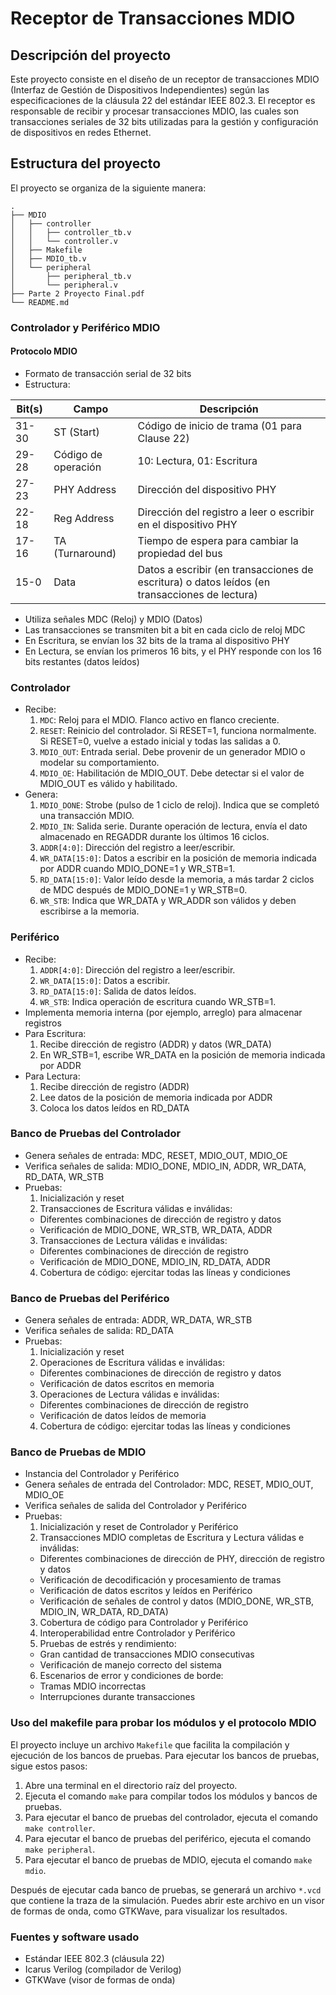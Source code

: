 # Receptor de Transacciones MDIO

## Descripción del proyecto

Este proyecto consiste en el diseño de un receptor de transacciones MDIO (Interfaz de Gestión de Dispositivos Independientes) según las especificaciones de la cláusula 22 del estándar IEEE 802.3. El receptor es responsable de recibir y procesar transacciones MDIO, las cuales son transacciones seriales de 32 bits utilizadas para la gestión y configuración de dispositivos en redes Ethernet.

## Estructura del proyecto

El proyecto se organiza de la siguiente manera:

```
.
├── MDIO
│   ├── controller
│   │   ├── controller_tb.v
│   │   └── controller.v
│   ├── Makefile
│   ├── MDIO_tb.v
│   └── peripheral
│       ├── peripheral_tb.v
│       └── peripheral.v
├── Parte 2 Proyecto Final.pdf
└── README.md
```

### Controlador y Periférico MDIO

#### Protocolo MDIO
- Formato de transacción serial de 32 bits
- Estructura:

| Bit(s) | Campo             | Descripción                                                                  |
|--------|-------------------|------------------------------------------------------------------------------|
| 31-30  | ST (Start)        | Código de inicio de trama (01 para Clause 22)                                 |
| 29-28  | Código de operación | 10: Lectura, 01: Escritura                                                    |
| 27-23  | PHY Address       | Dirección del dispositivo PHY                                                 |
| 22-18  | Reg Address       | Dirección del registro a leer o escribir en el dispositivo PHY                |
| 17-16  | TA (Turnaround)   | Tiempo de espera para cambiar la propiedad del bus                            |
| 15-0   | Data              | Datos a escribir (en transacciones de escritura) o datos leídos (en transacciones de lectura) |

- Utiliza señales MDC (Reloj) y MDIO (Datos)
- Las transacciones se transmiten bit a bit en cada ciclo de reloj MDC
- En Escritura, se envían los 32 bits de la trama al dispositivo PHY
- En Lectura, se envían los primeros 16 bits, y el PHY responde con los 16 bits restantes (datos leídos)

### Controlador
- Recibe:
  1. `MDC`: Reloj para el MDIO. Flanco activo en flanco creciente.
  2. `RESET`: Reinicio del controlador. Si RESET=1, funciona normalmente. Si RESET=0, vuelve a estado inicial y todas las salidas a 0.
  3. `MDIO_OUT`: Entrada serial. Debe provenir de un generador MDIO o modelar su comportamiento.
  4. `MDIO_OE`: Habilitación de MDIO_OUT. Debe detectar si el valor de MDIO_OUT es válido y habilitado.
- Genera:
  1. `MDIO_DONE`: Strobe (pulso de 1 ciclo de reloj). Indica que se completó una transacción MDIO.
  2. `MDIO_IN`: Salida serie. Durante operación de lectura, envía el dato almacenado en REGADDR durante los últimos 16 ciclos.
  3. `ADDR[4:0]`: Dirección del registro a leer/escribir.
  4. `WR_DATA[15:0]`: Datos a escribir en la posición de memoria indicada por ADDR cuando MDIO_DONE=1 y WR_STB=1.
  5. `RD_DATA[15:0]`: Valor leído desde la memoria, a más tardar 2 ciclos de MDC después de MDIO_DONE=1 y WR_STB=0.
  6. `WR_STB`: Indica que WR_DATA y WR_ADDR son válidos y deben escribirse a la memoria.

### Periférico
- Recibe:
  1. `ADDR[4:0]`: Dirección del registro a leer/escribir.
  2. `WR_DATA[15:0]`: Datos a escribir.
  3. `RD_DATA[15:0]`: Salida de datos leídos.
  4. `WR_STB`: Indica operación de escritura cuando WR_STB=1.
- Implementa memoria interna (por ejemplo, arreglo) para almacenar registros
- Para Escritura:
  1. Recibe dirección de registro (ADDR) y datos (WR_DATA)
  2. En WR_STB=1, escribe WR_DATA en la posición de memoria indicada por ADDR
- Para Lectura:
  1. Recibe dirección de registro (ADDR)
  2. Lee datos de la posición de memoria indicada por ADDR
  3. Coloca los datos leídos en RD_DATA

### Banco de Pruebas del Controlador
- Genera señales de entrada: MDC, RESET, MDIO_OUT, MDIO_OE
- Verifica señales de salida: MDIO_DONE, MDIO_IN, ADDR, WR_DATA, RD_DATA, WR_STB
- Pruebas:
  1. Inicialización y reset
  2. Transacciones de Escritura válidas e inválidas:
    * Diferentes combinaciones de dirección de registro y datos
    * Verificación de MDIO_DONE, WR_STB, WR_DATA, ADDR
  3. Transacciones de Lectura válidas e inválidas:
    * Diferentes combinaciones de dirección de registro
    * Verificación de MDIO_DONE, MDIO_IN, RD_DATA, ADDR
  4. Cobertura de código: ejercitar todas las líneas y condiciones

### Banco de Pruebas del Periférico
- Genera señales de entrada: ADDR, WR_DATA, WR_STB
- Verifica señales de salida: RD_DATA
- Pruebas:
  1. Inicialización y reset
  2. Operaciones de Escritura válidas e inválidas:
    * Diferentes combinaciones de dirección de registro y datos
    * Verificación de datos escritos en memoria
  3. Operaciones de Lectura válidas e inválidas:
    * Diferentes combinaciones de dirección de registro
    * Verificación de datos leídos de memoria
  4. Cobertura de código: ejercitar todas las líneas y condiciones

### Banco de Pruebas de MDIO
- Instancia del Controlador y Periférico
- Genera señales de entrada del Controlador: MDC, RESET, MDIO_OUT, MDIO_OE
- Verifica señales de salida del Controlador y Periférico
- Pruebas:
  1. Inicialización y reset de Controlador y Periférico
  2. Transacciones MDIO completas de Escritura y Lectura válidas e inválidas:
    * Diferentes combinaciones de dirección de PHY, dirección de registro y datos
    * Verificación de decodificación y procesamiento de tramas
    * Verificación de datos escritos y leídos en Periférico
    * Verificación de señales de control y datos (MDIO_DONE, WR_STB, MDIO_IN, WR_DATA, RD_DATA)
  3. Cobertura de código para Controlador y Periférico
  4. Interoperabilidad entre Controlador y Periférico
  5. Pruebas de estrés y rendimiento:
    * Gran cantidad de transacciones MDIO consecutivas
    * Verificación de manejo correcto del sistema
  6. Escenarios de error y condiciones de borde:
    * Tramas MDIO incorrectas
    * Interrupciones durante transacciones

### Uso del makefile para probar los módulos y el protocolo MDIO

El proyecto incluye un archivo `Makefile` que facilita la compilación y ejecución de los bancos de pruebas. Para ejecutar los bancos de pruebas, sigue estos pasos:

1. Abre una terminal en el directorio raíz del proyecto.
2. Ejecuta el comando `make` para compilar todos los módulos y bancos de pruebas.
3. Para ejecutar el banco de pruebas del controlador, ejecuta el comando `make controller`.
4. Para ejecutar el banco de pruebas del periférico, ejecuta el comando `make peripheral`.
5. Para ejecutar el banco de pruebas de MDIO, ejecuta el comando `make mdio`.

Después de ejecutar cada banco de pruebas, se generará un archivo `*.vcd` que contiene la traza de la simulación. Puedes abrir este archivo en un visor de formas de onda, como GTKWave, para visualizar los resultados.

### Fuentes y software usado

- Estándar IEEE 802.3 (cláusula 22)
- Icarus Verilog (compilador de Verilog)
- GTKWave (visor de formas de onda)
